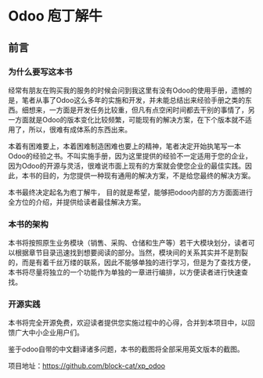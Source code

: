 # Odoo 庖丁解牛

## 前言

### 为什么要写这本书

经常有朋友在购买我的服务的时候会问到我这里有没有Odoo的使用手册，遗憾的是，笔者从事了Odoo这么多年的实施和开发，并未能总结出来经验手册之类的东西。细想来，一方面是开发任务比较重，但凡有点空闲时间都去干别的事情了，另一方面就是Odoo的版本变化比较频繁，可能现有的解决方案，在下个版本就不适用了，所以，很难有成体系的东西出来。

本着有困难要上，本着困难制造困难也要上的精神，笔者决定开始执笔写一本Odoo的经验之书。不叫实施手册，因为这里提供的经验不一定适用于您的企业，因为Odoo的开源与灵活，很难说市面上现有的方案就会使您企业的最佳实践。因此，本书的目的，为您提供一种现有通用的解决方案，不是给您最终的解决方案。

本书最终决定起名为庖丁解牛， 目的就是希望，能够把odoo内部的方方面面进行全方位的介绍，并提供给读者最佳解决方案。

### 本书的架构

本书将按照原生业务模块（销售、采购、仓储和生产等）若干大模块划分，读者可以根据章节目录迅速找到想要阅读的部分。当然，模块间的关系其实并不是割裂的，而是有着千丝万缕的联系，因此不能够单独的进行学习，但是为了查找方便，本书将尽量将独立的一个功能作为单独的一章进行编排，以方便读者进行快速查找。

### 开源实践

本书将完全开源免费，欢迎读者提供您实施过程中的心得，合并到本项目中，以回馈广大中小企业用户们。

鉴于odoo自带的中文翻译诸多问题，本书的截图将全部采用英文版本的截图。

项目地址：https://github.com/block-cat/xp_odoo